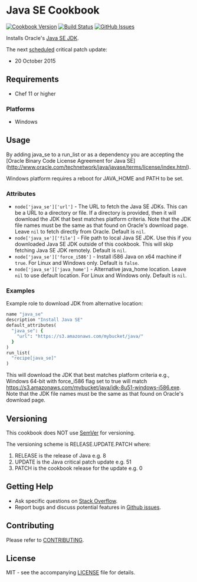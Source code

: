 # Java SE Cookbook

[![Cookbook Version](http://img.shields.io/cookbook/v/java_se.svg?style=flat-square)][cookbook]
[![Build Status](http://img.shields.io/travis/dhoer/chef-java_se.svg?style=flat-square)][travis]
[![GitHub Issues](http://img.shields.io/github/issues/dhoer/chef-java_se.svg?style=flat-square)][github]

[cookbook]: https://supermarket.chef.io/cookbooks/java_se
[travis]: https://travis-ci.org/dhoer/chef-java_se
[github]: https://github.com/dhoer/chef-java_se/issues

Installs Oracle's [Java SE JDK](http://www.oracle.com/technetwork/java/javase/downloads/jdk8-downloads-2133151.html).

The next [scheduled](http://www.oracle.com/technetwork/topics/security/alerts-086861.html) critical patch update:

- 20 October 2015
                                                  
## Requirements

- Chef 11 or higher 

### Platforms

- Windows

## Usage

By adding java_se to a run_list or as a dependency you are accepting the 
[Oracle Binary Code License Agreement for Java SE]
(http://www.oracle.com/technetwork/java/javase/terms/license/index.html).

Windows platform requires a reboot for JAVA_HOME and PATH to be set.

### Attributes

- `node['java_se']['url']` - The URL to fetch the Java SE JDKs. This can be a URL to a directory or file. If 
a directory is provided, then it will download the JDK that best matches platform criteria.  Note that the JDK file 
names must be the same as that found on Oracle's download page. Leave `nil` to fetch directly from Oracle. 
Default is `nil`.
- `node['java_se']['file']` - File path to local Java SE JDK. Use this if you downloaded Java SE JDK outside of this
cookbook.  This will skip fetching Java SE JDK remotely. Default is `nil`.
- `node['java_se']['force_i586']` - Install i586 Java on x64 machine if `true`. For Linux and Windows only.
Default is `false`.
- `node['java_se']['java_home']` - Alternative java_home location. Leave `nil` to use default location. For Linux
and Windows only. Default is `nil`.

### Examples
 
Example role to download JDK from alternative location: 

```ruby
name "java_se"
description "Install Java SE"
default_attributes(
  "java_se": {
    "url": "https://s3.amazonaws.com/mybucket/java/"
  }
)
run_list(
  "recipe[java_se]"
)
```

This will download the JDK that best matches platform criteria e.g., Windows 64-bit with force_i586 flag set to true
will match https://s3.amazonaws.com/mybucket/java/jdk-8u51-windows-i586.exe.
Note that the JDK file names must be the same as that found on Oracle's download page. 

## Versioning

This cookbook does NOT use [SemVer](http://semver.org) for versioning.  

The versioning scheme is RELEASE.UPDATE.PATCH where:

1. RELEASE is the release of Java e.g. 8
2. UPDATE is the Java critical patch update e.g. 51
3. PATCH is the cookbook release for the update e.g. 0


## Getting Help

- Ask specific questions on [Stack Overflow](http://stackoverflow.com/questions/tagged/chef-java_se).
- Report bugs and discuss potential features in
[Github issues](https://github.com/dhoer/chef-java_se/issues).

## Contributing

Please refer to [CONTRIBUTING](https://github.com/dhoer/chef-java_se/blob/master/CONTRIBUTING.md).

## License

MIT - see the accompanying [LICENSE](https://github.com/dhoer/chef-java_se/blob/master/LICENSE.md) file
for details.
